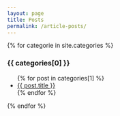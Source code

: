 ```yaml
---
layout: page
title: Posts
permalink: /article-posts/
---
```



{% for categorie in site.categories %}
  <h3>{{ categories[0] }}</h3>
  <ul>
    {% for post in categories[1] %}
      <li><a href="{{ post.url }}">{{ post.title }}</a></li>
    {% endfor %}
  </ul>
{% endfor %}